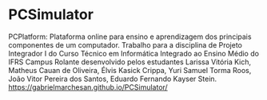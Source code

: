 # PCSimulator
PCPlatform: Plataforma online para ensino e aprendizagem dos principais componentes de um computador. 
Trabalho para a disciplina de Projeto Integrador I do Curso Técnico em Informática Integrado ao Ensino Médio do IFRS Campus Rolante desenvolvido pelos estudantes Larissa Vitória Kich, Matheus Cauan de Oliveira, Élvis Kasick Crippa, Yuri Samuel Torma Roos, João Vitor Pereira dos Santos, Eduardo Fernando Kayser Stein. 
 https://gabrielmarchesan.github.io/PCSimulator/
